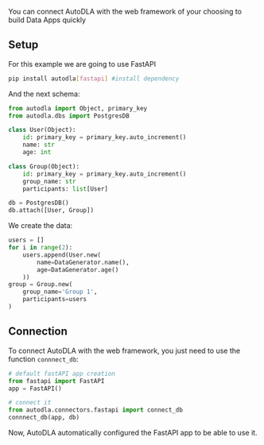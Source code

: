 You can connect AutoDLA with the web framework of your choosing to build Data Apps quickly

## Setup
For this example we are going to use FastAPI
```bash
pip install autodla[fastapi] #install dependency
```

And the next schema:
```python
from autodla import Object, primary_key
from autodla.dbs import PostgresDB

class User(Object):
    id: primary_key = primary_key.auto_increment()
    name: str
    age: int

class Group(Object):
    id: primary_key = primary_key.auto_increment()
    group_name: str
    participants: list[User]

db = PostgresDB()
db.attach([User, Group])
```
We create the data:
```python
users = []
for i in range(2):
    users.append(User.new(
        name=DataGenerator.name(),
        age=DataGenerator.age()
    ))
group = Group.new(
    group_name='Group 1',
    participants=users
)
```
## Connection
To connect AutoDLA with the web framework, you just need to use the function `connnect_db`:
```python
# default fastAPI app creation
from fastapi import FastAPI
app = FastAPI()

# connect it
from autodla.connectors.fastapi import connect_db
connnect_db(app, db)
```
Now, AutoDLA automatically configured the FastAPI app to be able to use it.